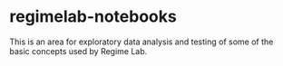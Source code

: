 # regimelab-notebooks

This is an area for exploratory data analysis and testing of some of the basic concepts used by Regime Lab. 
